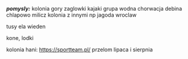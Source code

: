 ***pomysly:***
kolonia gory
zaglowki
kajaki
grupa wodna
chorwacja
debina
chlapowo
milicz
kolonia z innymi np jagoda
wroclaw


tusy
ela
wieden


kone, lodki


kolonia hani:
https://sportteam.pl/ przelom lipaca i sierpnia
